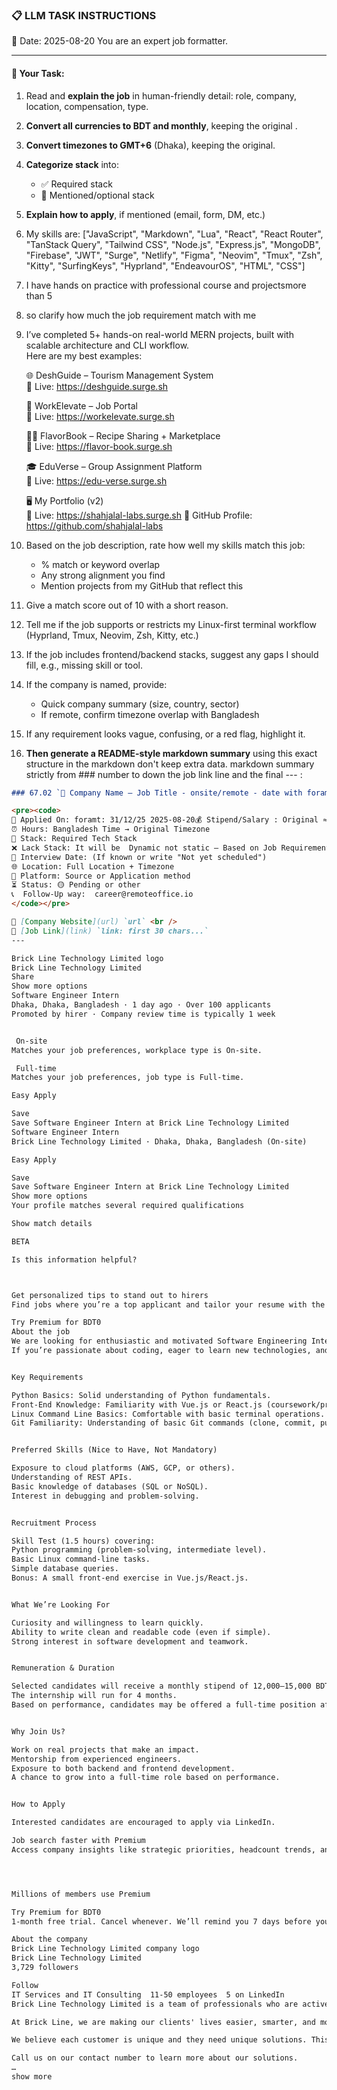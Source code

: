 ### 📋 LLM TASK INSTRUCTIONS  
📅 Date: 2025-08-20
You are an expert job formatter.

---

#### 🔧 Your Task:
1. Read and **explain the job** in human-friendly detail: role, company, location, compensation, type.  
2. **Convert all currencies to BDT and monthly**, keeping the original .  
3. **Convert timezones to GMT+6** (Dhaka), keeping the original.  
4. **Categorize stack** into:  
   - ✅ Required stack  
   - 🔧 Mentioned/optional stack  
5. **Explain how to apply**, if mentioned (email, form, DM, etc.)  
7. My skills are: ["JavaScript", "Markdown", "Lua", "React", "React Router", "TanStack Query", "Tailwind CSS", "Node.js", "Express.js", "MongoDB", "Firebase", "JWT", "Surge", "Netlify", "Figma", "Neovim", "Tmux", "Zsh", "Kitty", "SurfingKeys", "Hyprland", "EndeavourOS", "HTML", "CSS"]
8. I have hands on practice with professional course and projectsmore than 5
9. so clarify how much the job requirement match with me 
10. I’ve completed 5+ hands-on real-world MERN projects, built with scalable architecture and CLI workflow.  
    Here are my best examples:

      🌐 DeshGuide – Tourism Management System  
    🔗 Live: https://deshguide.surge.sh

    💼 WorkElevate – Job Portal  
    🔗 Live: https://workelevate.surge.sh

    🧑‍🍳 FlavorBook – Recipe Sharing + Marketplace  
    🔗 Live: https://flavor-book.surge.sh

    🎓 EduVerse – Group Assignment Platform  
    🔗 Live: https://edu-verse.surge.sh

    🖥️ My Portfolio (v2)  
    🔗 Live: https://shahjalal-labs.surge.sh
    🚀 GitHub Profile: https://github.com/shahjalal-labs

11. Based on the job description, rate how well my skills match this job:  
    - % match or keyword overlap  
    - Any strong alignment you find  
    - Mention projects from my GitHub that reflect this

12. Give a match score out of 10 with a short reason.

13. Tell me if the job supports or restricts my Linux-first terminal workflow (Hyprland, Tmux, Neovim, Zsh, Kitty, etc.)

14. If the job includes frontend/backend stacks, suggest any gaps I should fill, e.g., missing skill or tool.

15. If the company is named, provide:  
    - Quick company summary (size, country, sector)  
    - If remote, confirm timezone overlap with Bangladesh

16. If any requirement looks vague, confusing, or a red flag, highlight it.


17. **Then generate a README-style markdown summary** using this exact structure in the markdown don't keep extra data. markdown summary strictly from ### number to down the job link line and the final --- :
```markdown
### 67.02 `🏢 Company Name — Job Title - onsite/remote - date with foramt: 31/12/25 - BDT salary`

<pre><code>
📅 Applied On: foramt: 31/12/25 2025-08-20💰 Stipend/Salary : Original ≈ Converted BDT / Monthly
⏰ Hours: Bangladesh Time → Original Timezone
🧰 Stack: Required Tech Stack
❌ Lack Stack: It will be  Dynamic not static – Based on Job Requirements: For your example added: mysql, postgres, redis, docker, nginx, aws, gcp, azure, firebase, netlify, surge, figma, sketch, etc.
📆 Interview Date: (If known or write "Not yet scheduled")
🌐 Location: Full Location + Timezone
🧭 Platform: Source or Application method
⏳ Status: 🟡 Pending or other
📞  Follow-Up way:  career@remoteoffice.io
</code></pre>

🔗 [Company Website](url) `url` <br />
🔗 [Job Link](link) `link: first 30 chars...`
---

Brick Line Technology Limited logo
Brick Line Technology Limited
Share
Show more options
Software Engineer Intern
Dhaka, Dhaka, Bangladesh · 1 day ago · Over 100 applicants
Promoted by hirer · Company review time is typically 1 week


 On-site
Matches your job preferences, workplace type is On-site.

 Full-time
Matches your job preferences, job type is Full-time.

Easy Apply

Save
Save Software Engineer Intern at Brick Line Technology Limited
Software Engineer Intern
Brick Line Technology Limited · Dhaka, Dhaka, Bangladesh (On-site)

Easy Apply

Save
Save Software Engineer Intern at Brick Line Technology Limited
Show more options
Your profile matches several required qualifications

Show match details

BETA

Is this information helpful?



Get personalized tips to stand out to hirers
Find jobs where you’re a top applicant and tailor your resume with the help of AI.

Try Premium for BDT0
About the job
We are looking for enthusiastic and motivated Software Engineering Interns to join our team!
If you’re passionate about coding, eager to learn new technologies, and want real-world software development experience, this is the perfect opportunity.


Key Requirements

Python Basics: Solid understanding of Python fundamentals.
Front-End Knowledge: Familiarity with Vue.js or React.js (coursework/projects count).
Linux Command Line Basics: Comfortable with basic terminal operations.
Git Familiarity: Understanding of basic Git commands (clone, commit, push, pull).


Preferred Skills (Nice to Have, Not Mandatory)

Exposure to cloud platforms (AWS, GCP, or others).
Understanding of REST APIs.
Basic knowledge of databases (SQL or NoSQL).
Interest in debugging and problem-solving.


Recruitment Process

Skill Test (1.5 hours) covering:
Python programming (problem-solving, intermediate level).
Basic Linux command-line tasks.
Simple database queries.
Bonus: A small front-end exercise in Vue.js/React.js.


What We’re Looking For

Curiosity and willingness to learn quickly.
Ability to write clean and readable code (even if simple).
Strong interest in software development and teamwork.


Remuneration & Duration

Selected candidates will receive a monthly stipend of 12,000–15,000 BDT.
The internship will run for 4 months.
Based on performance, candidates may be offered a full-time position after completion.


Why Join Us?

Work on real projects that make an impact.
Mentorship from experienced engineers.
Exposure to both backend and frontend development.
A chance to grow into a full-time role based on performance.


How to Apply

Interested candidates are encouraged to apply via LinkedIn.

Job search faster with Premium
Access company insights like strategic priorities, headcount trends, and more




Millions of members use Premium

Try Premium for BDT0
1-month free trial. Cancel whenever. We’ll remind you 7 days before your trial ends.

About the company
Brick Line Technology Limited company logo
Brick Line Technology Limited
3,729 followers

Follow
IT Services and IT Consulting  11-50 employees  5 on LinkedIn
Brick Line Technology Limited is a team of professionals who are actively helping clients to make their life easier with tech solutions since 2019.

At Brick Line, we are making our clients' lives easier, smarter, and more flexible with our tech-based solutions. We specialize in tech solutions that are bringing a revolution in education, health, and many more.

We believe each customer is unique and they need unique solutions. This is where we aspire by concentrating on clients' tech needs separately and making their life better.

Call us on our contact number to learn more about our solutions.
…
show more



```